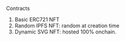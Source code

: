 Contracts

1. Basic ERC721 NFT
2. Random IPFS NFT: random at creation time
3. Dynamic SVG NFT: hosted 100% onchain.
